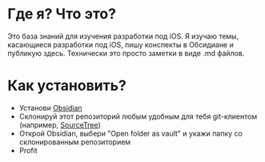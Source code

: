 # Где я? Что это?
Это база знаний для изучения разработки под iOS.
Я изучаю темы, касающиеся разработки под iOS, пишу конспекты в Обсидиане и публикую здесь.
Технически это просто заметки в виде .md файлов.

# Как установить?
- Установи [Obsidian](https://obsidian.md)
- Склонируй этот репозиторий любым удобным для тебя git-клиентом (например, [SourceTree](https://www.sourcetreeapp.com))
- Открой Obsidian, выбери "Open folder as vault" и укажи папку со склонированным репозиторием
- Profit

